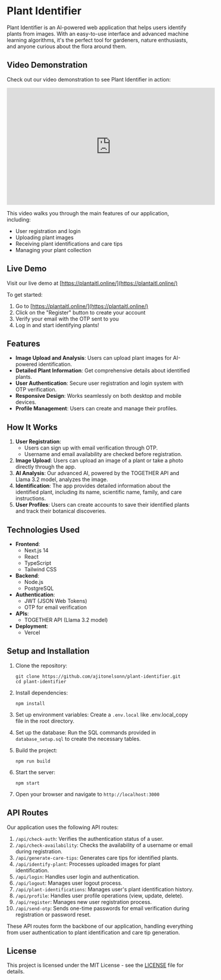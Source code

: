 # Plant Identifier

Plant Identifier is an AI-powered web application that helps users identify plants from images. With an easy-to-use interface and advanced machine learning algorithms, it's the perfect tool for gardeners, nature enthusiasts, and anyone curious about the flora around them.

## Video Demonstration

Check out our video demonstration to see Plant Identifier in action:

<iframe width="560" height="315" src="https://www.youtube.com/embed/-u6xq7OWdnc?si=JNgVwXDTmx2cZKWD" title="YouTube video player" frameborder="0" allow="accelerometer; autoplay; clipboard-write; encrypted-media; gyroscope; picture-in-picture; web-share" referrerpolicy="strict-origin-when-cross-origin" allowfullscreen></iframe>

This video walks you through the main features of our application, including:

- User registration and login
- Uploading plant images
- Receiving plant identifications and care tips
- Managing your plant collection

## Live Demo

Visit our live demo at [https://plantaitl.online/](https://plantaitl.online/)

To get started:

1. Go to [https://plantaitl.online/](https://plantaitl.online/)
2. Click on the "Register" button to create your account
3. Verify your email with the OTP sent to you
4. Log in and start identifying plants!

## Features

- **Image Upload and Analysis**: Users can upload plant images for AI-powered identification.
- **Detailed Plant Information**: Get comprehensive details about identified plants.
- **User Authentication**: Secure user registration and login system with OTP verification.
- **Responsive Design**: Works seamlessly on both desktop and mobile devices.
- **Profile Management**: Users can create and manage their profiles.

## How It Works

1. **User Registration**:
   - Users can sign up with email verification through OTP.
   - Username and email availability are checked before registration.
2. **Image Upload**: Users can upload an image of a plant or take a photo directly through the app.
3. **AI Analysis**: Our advanced AI, powered by the TOGETHER API and Llama 3.2 model, analyzes the image.
4. **Identification**: The app provides detailed information about the identified plant, including its name, scientific name, family, and care instructions.
5. **User Profiles**: Users can create accounts to save their identified plants and track their botanical discoveries.

## Technologies Used

- **Frontend**:
  - Next.js 14
  - React
  - TypeScript
  - Tailwind CSS
- **Backend**:
  - Node.js
  - PostgreSQL
- **Authentication**:
  - JWT (JSON Web Tokens)
  - OTP for email verification
- **APIs**:
  - TOGETHER API (Llama 3.2 model)
- **Deployment**:
  - Vercel

## Setup and Installation

1. Clone the repository:

   ```
   git clone https://github.com/ajitonelsonn/plant-identifier.git
   cd plant-identifier
   ```

2. Install dependencies:

   ```
   npm install
   ```

3. Set up environment variables:
   Create a `.env.local` like .env.local_copy file in the root directory.

4. Set up the database:
   Run the SQL commands provided in `database_setup.sql` to create the necessary tables.

5. Build the project:

   ```
   npm run build
   ```

6. Start the server:

   ```
   npm start
   ```

7. Open your browser and navigate to `http://localhost:3000`

## API Routes

Our application uses the following API routes:

1. `/api/check-auth`: Verifies the authentication status of a user.
2. `/api/check-availability`: Checks the availability of a username or email during registration.
3. `/api/generate-care-tips`: Generates care tips for identified plants.
4. `/api/identify-plant`: Processes uploaded images for plant identification.
5. `/api/login`: Handles user login and authentication.
6. `/api/logout`: Manages user logout process.
7. `/api/plant-identifications`: Manages user's plant identification history.
8. `/api/profile`: Handles user profile operations (view, update, delete).
9. `/api/register`: Manages new user registration process.
10. `/api/send-otp`: Sends one-time passwords for email verification during registration or password reset.

These API routes form the backbone of our application, handling everything from user authentication to plant identification and care tip generation.

## License

This project is licensed under the MIT License - see the [LICENSE](LICENSE) file for details.
